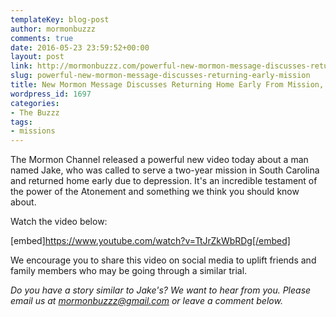 ```yaml
---
templateKey: blog-post
author: mormonbuzzz
comments: true
date: 2016-05-23 23:59:52+00:00
layout: post
link: http://mormonbuzzz.com/powerful-new-mormon-message-discusses-returning-early-mission/
slug: powerful-new-mormon-message-discusses-returning-early-mission
title: New Mormon Message Discusses Returning Home Early From Mission, Depression
wordpress_id: 1697
categories:
- The Buzzz
tags:
- missions
---
```


The Mormon Channel released a powerful new video today about a man named Jake, who was called to serve a two-year mission in South Carolina and returned home early due to depression. It's an incredible testament of the power of the Atonement and something we think you should know about.

Watch the video below:

[embed]https://www.youtube.com/watch?v=TtJrZkWbRDg[/embed]

We encourage you to share this video on social media to uplift friends and family members who may be going through a similar trial.

_Do you have a story similar to Jake's? We want to hear from you. Please email us at mormonbuzzz@gmail.com or leave a comment below._
